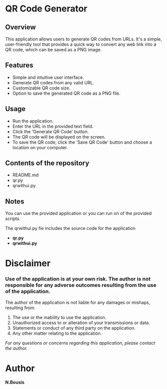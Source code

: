 # QR Code Generator

## Overview
This application allows users to generate QR codes from URLs. It's a simple, user-friendly tool that provides a quick way to convert any web link into a QR code, which can be saved as a PNG image.

## Features
- Simple and intuitive user interface.
- Generate QR codes from any valid URL.
- Customizable QR code size.
- Option to save the generated QR code as a PNG file.

## Usage
- Run the application.
- Enter the URL in the provided text field.
- Click the 'Generate QR Code' button.
- The QR code will be displayed on the screen.
- To save the QR code, click the 'Save QR Code' button and choose a location on your computer.

## Contents of the repository
- README.md
- qr.py
- qrwithui.py


## Notes
You can use the provided application or you can run on of the provided scripts.

The qrwithui.py fie includes the source code for the application

 - __qr.py__
 - __qrwithui.py__  




# Disclaimer

### Use of the application is at your own risk. The author is not responsible for any adverse outcomes resulting from the use of the application.

The author of the application is not liable for any damages or mishaps, resulting from:

1. The use or the inability to use the application.
2. Unauthorized access to or alteration of your transmissions or data.
3. Statements or conduct of any third party on the application.
4. Any other matter relating to the application.

*For any questions or concerns regarding this application, please contact the author.*

# Author
**N.Bousis**